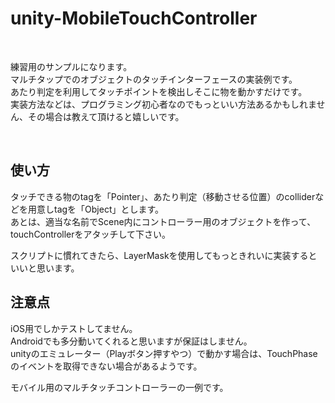 <h1>unity-MobileTouchController</h1>
<br />
<p>練習用のサンプルになります。<br />
マルチタップでのオブジェクトのタッチインターフェースの実装例です。<br />
あたり判定を利用してタッチポイントを検出しそこに物を動かすだけです。<br />
実装方法などは、プログラミング初心者なのでもっといい方法あるかもしれません、その場合は教えて頂けると嬉しいです。</p>
<br />
<h2>使い方</h2>
<p>タッチできる物のtagを「Pointer」、あたり判定（移動させる位置）のcolliderなどを用意しtagを「Object」とします。<br />
あとは、適当な名前でScene内にコントローラー用のオブジェクトを作って、touchControllerをアタッチして下さい。</p>
<p>スクリプトに慣れてきたら、LayerMaskを使用してもっときれいに実装するといいと思います。</p>

<h2>注意点</h2>
<p>iOS用でしかテストしてません。<br />
Androidでも多分動いてくれると思いますが保証はしません。<br />
unityのエミュレーター（Playボタン押すやつ）で動かす場合は、TouchPhaseのイベントを取得できない場合があるようです。</p>
モバイル用のマルチタッチコントローラーの一例です。
